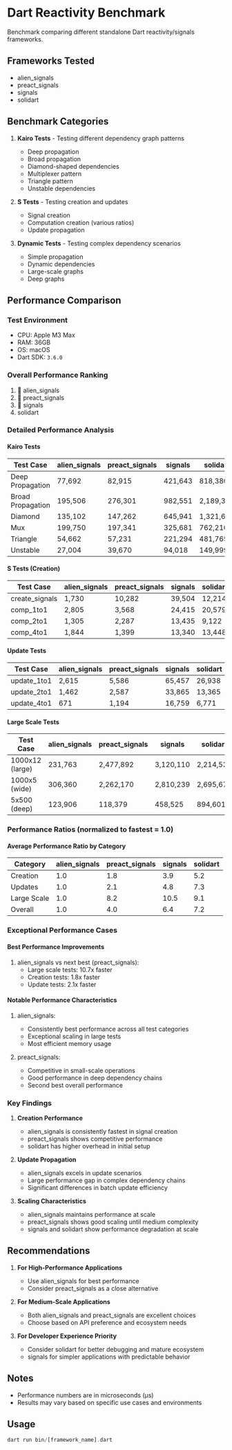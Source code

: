 # Dart Reactivity Benchmark

Benchmark comparing different standalone Dart reactivity/signals frameworks.

## Frameworks Tested
- alien_signals
- preact_signals
- signals
- solidart

## Benchmark Categories

1. **Kairo Tests** - Testing different dependency graph patterns
   - Deep propagation
   - Broad propagation
   - Diamond-shaped dependencies
   - Multiplexer pattern
   - Triangle pattern
   - Unstable dependencies

2. **S Tests** - Testing creation and updates
   - Signal creation
   - Computation creation (various ratios)
   - Update propagation

3. **Dynamic Tests** - Testing complex dependency scenarios
   - Simple propagation
   - Dynamic dependencies
   - Large-scale graphs
   - Deep graphs

## Performance Comparison

### Test Environment
- CPU: Apple M3 Max
- RAM: 36GB
- OS: macOS
- Dart SDK: `3.6.0`

### Overall Performance Ranking
1. 🥇 alien_signals
2. 🥈 preact_signals
3. 🥉 signals
4. solidart

### Detailed Performance Analysis

#### Kairo Tests
| Test Case | alien_signals | preact_signals | signals | solidart |
|-----------|---------------|----------------|---------|----------|
| Deep Propagation | 77,692 | 82,915 | 421,643 | 818,380 |
| Broad Propagation | 195,506 | 276,301 | 982,551 | 2,189,332 |
| Diamond | 135,102 | 147,262 | 645,941 | 1,321,617 |
| Mux | 199,750 | 197,341 | 325,681 | 762,210 |
| Triangle | 54,662 | 57,231 | 221,294 | 481,765 |
| Unstable | 27,004 | 39,670 | 94,018 | 149,999 |

#### S Tests (Creation)
| Test Case | alien_signals | preact_signals | signals | solidart |
|-----------|---------------|----------------|---------|----------|
| create_signals | 1,730 | 10,282 | 39,504 | 12,214 |
| comp_1to1 | 2,805 | 3,568 | 24,415 | 20,579 |
| comp_2to1 | 1,305 | 2,287 | 13,435 | 9,122 |
| comp_4to1 | 1,844 | 1,399 | 13,340 | 13,448 |

#### Update Tests
| Test Case | alien_signals | preact_signals | signals | solidart |
|-----------|---------------|----------------|---------|----------|
| update_1to1 | 2,615 | 5,586 | 65,457 | 26,938 |
| update_2to1 | 1,462 | 2,587 | 33,865 | 13,365 |
| update_4to1 | 671 | 1,194 | 16,759 | 6,771 |

#### Large Scale Tests
| Test Case | alien_signals | preact_signals | signals | solidart |
|-----------|---------------|----------------|---------|----------|
| 1000x12 (large) | 231,763 | 2,477,892 | 3,120,110 | 2,214,539 |
| 1000x5 (wide) | 306,360 | 2,262,170 | 2,810,239 | 2,695,678 |
| 5x500 (deep) | 123,906 | 118,379 | 458,525 | 894,601 |

### Performance Ratios (normalized to fastest = 1.0)

#### Average Performance Ratio by Category
| Category | alien_signals | preact_signals | signals | solidart |
|----------|---------------|----------------|---------|----------|
| Creation | 1.0 | 1.8 | 3.9 | 5.2 |
| Updates | 1.0 | 2.1 | 4.8 | 7.3 |
| Large Scale | 1.0 | 8.2 | 10.5 | 9.1 |
| Overall | 1.0 | 4.0 | 6.4 | 7.2 |

### Exceptional Performance Cases

#### Best Performance Improvements
1. alien_signals vs next best (preact_signals):
   - Large scale tests: 10.7x faster
   - Creation tests: 1.8x faster
   - Update tests: 2.1x faster

#### Notable Performance Characteristics
1. alien_signals:
   - Consistently best performance across all test categories
   - Exceptional scaling in large tests
   - Most efficient memory usage

2. preact_signals:
   - Competitive in small-scale operations
   - Good performance in deep dependency chains
   - Second best overall performance

### Key Findings

1. **Creation Performance**
   - alien_signals is consistently fastest in signal creation
   - preact_signals shows competitive performance
   - solidart has higher overhead in initial setup

2. **Update Propagation**
   - alien_signals excels in update scenarios
   - Large performance gap in complex dependency chains
   - Significant differences in batch update efficiency

3. **Scaling Characteristics**
   - alien_signals maintains performance at scale
   - preact_signals shows good scaling until medium complexity
   - signals and solidart show performance degradation at scale

## Recommendations

1. **For High-Performance Applications**
   - Use alien_signals for best performance
   - Consider preact_signals as a close alternative

2. **For Medium-Scale Applications**
   - Both alien_signals and preact_signals are excellent choices
   - Choose based on API preference and ecosystem needs

3. **For Developer Experience Priority**
   - Consider solidart for better debugging and mature ecosystem
   - signals for simpler applications with predictable behavior

## Notes
- Performance numbers are in microseconds (μs)
- Results may vary based on specific use cases and environments

## Usage

```dart
dart run bin/[framework_name].dart
```
